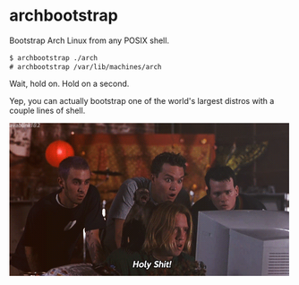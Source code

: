 archbootstrap
=============

Bootstrap Arch Linux from any POSIX shell.

	$ archbootstrap ./arch
	# archbootstrap /var/lib/machines/arch

Wait, hold on. Hold on a second.

Yep, you can actually bootstrap one of the world's largest distros with a couple lines of shell.

![Holy Shit!](media/jg8ZYsmN3ywJq.gif)
